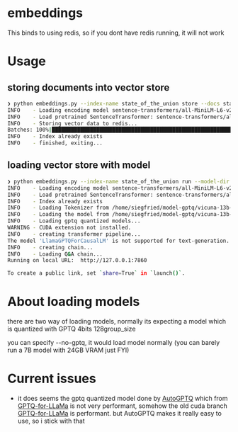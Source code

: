 # embeddings
This binds to using redis, so if you dont have redis running, it will not work

# Usage

## storing documents into vector store
```bash
❯ python embeddings.py --index-name state_of_the_union store --docs state_of_the_union.txt
INFO    - Loading encoding model sentence-transformers/all-MiniLM-L6-v2...
INFO    - Load pretrained SentenceTransformer: sentence-transformers/all-MiniLM-L6-v2
INFO    - Storing vector data to redis...
Batches: 100%|██████████████████████████████████████████████████████████████████████████████████████████████████████████| 3/3 [00:00<00:00,  3.38it/s]
INFO    - Index already exists
INFO    - finished, exiting...
```

## loading vector store with model
```bash
❯ python embeddings.py --index-name state_of_the_union run --model-dir /home/siegfried/model-gptq --model-name vicuna-13b-4bits
INFO    - Loading encoding model sentence-transformers/all-MiniLM-L6-v2...
INFO    - Load pretrained SentenceTransformer: sentence-transformers/all-MiniLM-L6-v2
INFO    - Index already exists
INFO    - Loading Tokenizer from /home/siegfried/model-gptq/vicuna-13b-4bits...
INFO    - Loading the model from /home/siegfried/model-gptq/vicuna-13b-4bits...
INFO    - Loading gptq quantized models...
WARNING - CUDA extension not installed.
INFO    - creating transformer pipeline...
The model 'LlamaGPTQForCausalLM' is not supported for text-generation. Supported models are ['BartForCausalLM', 'BertLMHeadModel', 'BertGenerationDecoder', 'BigBirdForCausalLM', 'BigBirdPegasusForCausalLM', 'BioGptForCausalLM', 'BlenderbotForCausalLM', 'BlenderbotSmallForCausalLM', 'BloomForCausalLM', 'CamembertForCausalLM', 'CodeGenForCausalLM', 'CpmAntForCausalLM', 'CTRLLMHeadModel', 'Data2VecTextForCausalLM', 'ElectraForCausalLM', 'ErnieForCausalLM', 'GitForCausalLM', 'GPT2LMHeadModel', 'GPT2LMHeadModel', 'GPTBigCodeForCausalLM', 'GPTNeoForCausalLM', 'GPTNeoXForCausalLM', 'GPTNeoXJapaneseForCausalLM', 'GPTJForCausalLM', 'LlamaForCausalLM', 'MarianForCausalLM', 'MBartForCausalLM', 'MegaForCausalLM', 'MegatronBertForCausalLM', 'MvpForCausalLM', 'OpenAIGPTLMHeadModel', 'OPTForCausalLM', 'PegasusForCausalLM', 'PLBartForCausalLM', 'ProphetNetForCausalLM', 'QDQBertLMHeadModel', 'ReformerModelWithLMHead', 'RemBertForCausalLM', 'RobertaForCausalLM', 'RobertaPreLayerNormForCausalLM', 'RoCBertForCausalLM', 'RoFormerForCausalLM', 'Speech2Text2ForCausalLM', 'TransfoXLLMHeadModel', 'TrOCRForCausalLM', 'XGLMForCausalLM', 'XLMWithLMHeadModel', 'XLMProphetNetForCausalLM', 'XLMRobertaForCausalLM', 'XLMRobertaXLForCausalLM', 'XLNetLMHeadModel', 'XmodForCausalLM'].
INFO    - creating chain...
INFO    - Loading Q&A chain...
Running on local URL:  http://127.0.0.1:7860

To create a public link, set `share=True` in `launch()`.
```

# About loading models
there are two way of loading models, normally its expecting a model which is quantized with GPTQ 4bits 128group_size

you can specify --no-gptq, it would load model normally (you can barely run a 7B model with 24GB VRAM just FYI)

# Current issues
* it does seems the gptq quantized model done by [AutoGPTQ](https://github.com/PanQiWei/AutoGPTQ) which from [GPTQ-for-LLaMa](https://github.com/qwopqwop200/GPTQ-for-LLaMa) is not very performant, somehow the old cuda branch [GPTQ-for-LLaMa](https://github.com/oobabooga/GPTQ-for-LLaMa/) is performant. but AutoGPTQ makes it really easy to use, so i stick with that
